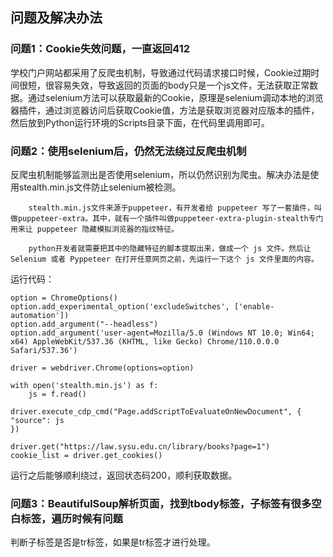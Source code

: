 ## 问题及解决办法

### 问题1：Cookie失效问题，一直返回412
学校门户网站都采用了反爬虫机制，导致通过代码请求接口时候，Cookie过期时间很短，很容易失效，导致返回的页面的body只是一个js文件，无法获取正常数据。通过selenium方法可以获取最新的Cookie，原理是selenium调动本地的浏览器插件，通过浏览器访问后获取Cookie值，方法是获取浏览器对应版本的插件，然后放到Python运行环境的Scripts目录下面，在代码里调用即可。


### 问题2：使用selenium后，仍然无法绕过反爬虫机制

反爬虫机制能够监测出是否使用selenium，所以仍然识别为爬虫。解决办法是使用stealth.min.js文件防止selenium被检测。

        stealth.min.js文件来源于puppeteer，有开发者给 puppeteer 写了一套插件，叫做puppeteer-extra。其中，就有一个插件叫做puppeteer-extra-plugin-stealth专门用来让 puppeteer 隐藏模拟浏览器的指纹特征。

        python开发者就需要把其中的隐藏特征的脚本提取出来，做成一个 js 文件。然后让 Selenium 或者 Pyppeteer 在打开任意网页之前，先运行一下这个 js 文件里面的内容。


运行代码：
    
    option = ChromeOptions()
    option.add_experimental_option('excludeSwitches', ['enable-automation'])
    option.add_argument("--headless")
    option.add_argument('user-agent=Mozilla/5.0 (Windows NT 10.0; Win64; x64) AppleWebKit/537.36 (KHTML, like Gecko) Chrome/110.0.0.0  Safari/537.36')

    driver = webdriver.Chrome(options=option)

    with open('stealth.min.js') as f:
        js = f.read()

    driver.execute_cdp_cmd("Page.addScriptToEvaluateOnNewDocument", {
    "source": js
    })

    driver.get("https://law.sysu.edu.cn/library/books?page=1")
    cookie_list = driver.get_cookies()

运行之后能够顺利绕过，返回状态码200，顺利获取数据。


### 问题3：BeautifulSoup解析页面，找到tbody标签，子标签有很多空白标签，遍历时候有问题

判断子标签是否是tr标签，如果是tr标签才进行处理。